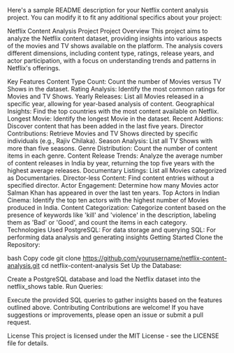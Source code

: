
Here's a sample README description for your Netflix content analysis project. You can modify it to fit any additional specifics about your project:

Netflix Content Analysis Project
Project Overview
This project aims to analyze the Netflix content dataset, providing insights into various aspects of the movies and TV shows available on the platform. The analysis covers different dimensions, including content type, ratings, release years, and actor participation, with a focus on understanding trends and patterns in Netflix's offerings.

Key Features
Content Type Count: Count the number of Movies versus TV Shows in the dataset.
Rating Analysis: Identify the most common ratings for Movies and TV Shows.
Yearly Releases: List all Movies released in a specific year, allowing for year-based analysis of content.
Geographical Insights: Find the top countries with the most content available on Netflix.
Longest Movie: Identify the longest Movie in the dataset.
Recent Additions: Discover content that has been added in the last five years.
Director Contributions: Retrieve Movies and TV Shows directed by specific individuals (e.g., Rajiv Chilaka).
Season Analysis: List all TV Shows with more than five seasons.
Genre Distribution: Count the number of content items in each genre.
Content Release Trends: Analyze the average number of content releases in India by year, returning the top five years with the highest average releases.
Documentary Listings: List all Movies categorized as Documentaries.
Director-less Content: Find content entries without a specified director.
Actor Engagement: Determine how many Movies actor Salman Khan has appeared in over the last ten years.
Top Actors in Indian Cinema: Identify the top ten actors with the highest number of Movies produced in India.
Content Categorization: Categorize content based on the presence of keywords like 'kill' and 'violence' in the description, labeling them as 'Bad' or 'Good', and count the items in each category.
Technologies Used
PostgreSQL: For data storage and querying
SQL: For performing data analysis and generating insights
Getting Started
Clone the Repository:

bash
Copy code
git clone https://github.com/yourusername/netflix-content-analysis.git
cd netflix-content-analysis
Set Up the Database:

Create a PostgreSQL database and load the Netflix dataset into the netflix_shows table.
Run Queries:

Execute the provided SQL queries to gather insights based on the features outlined above.
Contributing
Contributions are welcome! If you have suggestions or improvements, please open an issue or submit a pull request.

License
This project is licensed under the MIT License - see the LICENSE file for details.
